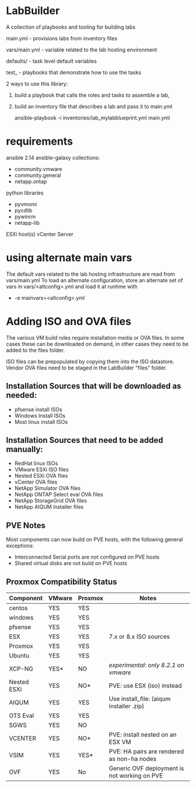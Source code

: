 # LabBuilder
A collection of playbooks and tooling for building labs

main.yml - provisions labs from inventory files

vars/main.yml - variable related to the lab hosting environment

defaults/ - task level default variables

test_ - playbooks that demonstrate how to use the tasks


2 ways to use this library:
1. build a playbook that calls the roles and tasks to assemble a lab, 
2. build an inventory file that describes a lab and pass it to main.yml
   
   ansible-playbook -i inventories/lab_mylabblueprint.yml main.yml


# requirements
ansible 2.14
ansible-galaxy collections:
- community.vmware
- community.general
- netapp.ontap

python libraries
- pyvmomi
- pycdlib
- pywinrm
- netapp-lib

ESXi host(s)
vCenter Server

# using alternate main vars
The default vars related to the lab hosting infrastructure are read from vars/main.yml
To load an alternate configuration, store an alternate set of vars in vars/\<altconfig\>.yml and load it at runtime with
 - -e mainvars=\<altconfig\>.yml

# Adding ISO and OVA files
The various VM build roles require installation media or OVA files.  In some cases these can be downloaded on demand, in other cases they need to be added to the files folder. 

ISO files can be prepopulated by copying them into the ISO datastore.  
Vendor OVA files need to be staged in the LabBuilder "files" folder. 

## Installation Sources that will be downloaded as needed:
 - pfsense install ISOs
 - Windows Install ISOs
 - Most linux install ISOs 

## Installation Sources that need to be added manually:
 - RedHat linux ISOs
 - VMware ESXi ISO files
 - Nested ESXi OVA files
 - vCenter OVA files
 - NetApp Simulator OVA files
 - NetApp ONTAP Select eval OVA files
 - NetApp StorageGrid OVA files
 - NetApp AIQUM installer files

## PVE Notes
Most components can now build on PVE hosts, with the following general exceptions:
  - Interconnected Serial ports are not configured on PVE hosts
  - Shared virtual disks are not build on PVE hosts

## Proxmox Compatibility Status
| Component   | VMware | Proxmox | Notes 
|-------------|--------|---------|-------
| centos      | YES    | YES     | 
| windows     | YES    | YES     |
| pfsense     | YES    | YES     |
| ESX         | YES    | YES     | 7.x or 8.x ISO sources
| Proxmox     | YES    | YES     | 
| Ubuntu      | YES    | YES     | 
| XCP-NG      | YES*   | NO      | *experimental: only 8.2.1 on vmware*
| Nested ESXi | YES    | NO*     | PVE: use ESX (iso) instead
| AIQUM       | YES    | YES     | Use install_file: (aiqum installer .zip)
| OTS Eval    | YES    | YES     | 
| SGWS        | YES    | NO      | 
| VCENTER     | YES    | NO*     | PVE: install nested on an ESX VM
| VSIM        | YES    | YES*    | PVE: HA pairs are rendered as non-ha nodes
| OVF         | YES    | No      | Generic OVF deployment is not working on PVE


